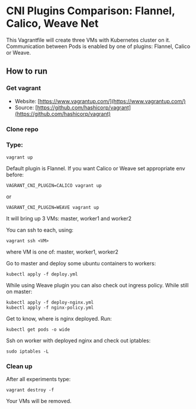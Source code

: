 # CNI Plugins Comparison: Flannel, Calico, Weave Net
This Vagrantfile will create three VMs with Kubernetes cluster on it. Communication between Pods is enabled by one of plugins: Flannel, Calico or Weave.

## How to run
### Get vagrant
* Website: [https://www.vagrantup.com/](https://www.vagrantup.com/)
* Source: [https://github.com/hashicorp/vagrant](https://github.com/hashicorp/vagrant)

### Clone repo

### Type:
```
vagrant up
```

Default plugin is Flannel. If you want Calico or Weave set appropriate env before:
```
VAGRANT_CNI_PLUGIN=CALICO vagrant up
```
or
```
VAGRANT_CNI_PLUGIN=WEAVE vagrant up
```
It will bring up 3 VMs: master, worker1 and worker2

You can ssh to each, using:
```
vagrant ssh <VM>
```
where VM is one of: master, worker1, worker2

Go to master and deploy some ubuntu containers to workers:
```
kubectl apply -f deploy.yml
```
While using Weave plugin you can also check out ingress policy.
While still on master:
```
kubectl apply -f deploy-nginx.yml
kubectl apply -f nginx-policy.yml
```
Get to know, where is nginx deployed. Run:
```
kubectl get pods -o wide
```

Ssh on worker with deployed nginx and check out iptables:
```
sudo iptables -L
```
### Clean up
After all experiments type:
```
vagrant destroy -f
```
Your VMs will be removed.
